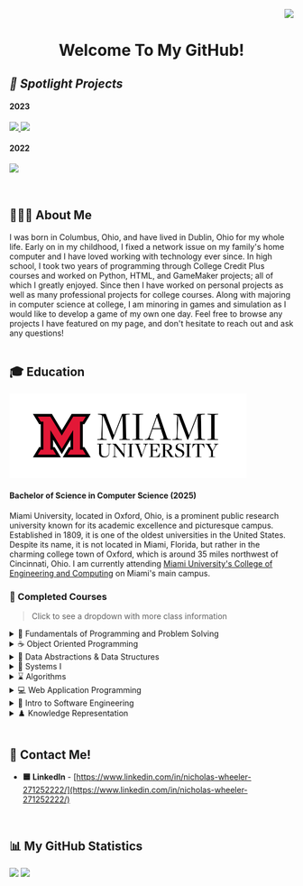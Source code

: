 <img align="RIGHT" src="https://komarev.com/ghpvc/?username=NicholasJWheeler&style=for-the-badge&label=  Profile Views  &color=blueviolet"/><br>
<h1 align="center"> Welcome To My GitHub!</h1>
<h2><i>🌟 Spotlight Projects </i></h2>
<p align="center">
  <h4>2023</h4>
	<a href="https://github.com/NicholasJWheeler/Recipedia">
	  <img src="https://github-readme-stats.vercel.app/api/pin/?username=NicholasJWheeler&repo=Recipedia&title_color=000000&icon_color=000000&hide_border=true&text_color=000000&border_radius=10&border_color=000000&show_owner=false&bg_color=20,AAFFD1,ABFF65" />
	</a>
  <a href="https://github.com/NicholasJWheeler/Stock-Ticker">
	  <img src="https://github-readme-stats.vercel.app/api/pin/?username=NicholasJWheeler&repo=Stock-Ticker&title_color=000000&icon_color=000000&hide_border=true&text_color=000000&border_radius=10&border_color=000000&show_owner=false&bg_color=28,DEDEDE,B8FFF3" />
	</a>
	<h4>2022</h4>
	<a href="https://github.com/NicholasJWheeler/MIBites">
	  <img src="https://github-readme-stats.vercel.app/api/pin/?username=NicholasJWheeler&repo=MIBites&title_color=000000&icon_color=000000&text_color=000000&hide_border=true&border_radius=10&border_color=000000&show_owner=false&bg_color=20,FF9181,ffa3be" />
	</a>
</p>
<br>

## 🙋🏼‍♂️ About Me
I was born in Columbus, Ohio, and have lived in Dublin, Ohio for my whole life. Early on in my childhood, I fixed a network issue on my family's home computer and I have loved working with technology ever since. In high school, I took two years of programming through College Credit Plus courses and worked on Python, HTML, and GameMaker projects; all of which I greatly enjoyed. Since then I have worked on personal projects as well as many professional projects for college courses. Along with majoring in computer science at college, I am minoring in games and simulation as I would like to develop a game of my own one day. Feel free to browse any projects I have featured on my page, and don't hesitate to reach out and ask any questions!
<br><br>

## 🎓 Education

<a href="https://www.miamioh.edu/cec/">
	<img src="https://github.com/NicholasJWheeler/NicholasJWheeler/blob/main/Images/miami-university-logo.png?raw=true" height="150" />
</a>
<h4> Bachelor of Science in Computer Science (2025)</h4>

Miami University, located in Oxford, Ohio, is a prominent public research university known for its academic excellence and picturesque campus. Established in 1809, it is one of the oldest universities in the United States. Despite its name, it is not located in Miami, Florida, but rather in the charming college town of Oxford, which is around 35 miles northwest of Cincinnati, Ohio. I am currently attending [Miami University's College of Engineering and Computing](https://www.miamioh.edu/cec/) on Miami's main campus.

### 📝 Completed Courses
> Click to see a dropdown with more class information

<details>
    <summary>🧩 Fundamentals of Programming and Problem Solving</summary>

 - [View the formal course description here.](https://www.miamioh.edu/cec/academics/departments/cse/academics/course-descriptions/cse-174/index.html)
 - Introductory programming course.
 - Developed low-level algorithms exclusively in the Java programming language
 - Utilized basic data structures in conjunction with control structures to solve common coding issues
</details>
<details>
    <summary>☕ Object Oriented Programming</summary>

 - [View the formal course description here.](https://www.miamioh.edu/cec/academics/departments/cse/academics/course-descriptions/cse-271/index.html)
 -  All coding was done in Java
 - This course built on the first Java course to teach advanced programming concepts such as recursion
 - Developed an understanding of OOP concepts (Inheritance, Polymorphism, Abstraction, Encapsulation)
</details>
<details>
    <summary>💽 Data Abstractions & Data Structures</summary>

 - [View the formal course description here.](https://www.miamioh.edu/cec/academics/departments/cse/academics/course-descriptions/cse-274/index.html)
</details>
<details>
    <summary>💾 Systems I</summary>
    
 - [View the formal course description here.](https://www.miamioh.edu/cec/academics/departments/cse/academics/course-descriptions/cse-278/index.html)
 - [View my final project here.](https://github.com/NicholasJWheeler/MIBites)
</details>
<details>
    <summary>⌛ Algorithms</summary>

 - [View the formal course description here.](https://www.miamioh.edu/cec/academics/departments/cse/academics/course-descriptions/cse-374/index.html)
</details>
<details>
    <summary>💻 Web Application Programming</summary>

 - [View the formal course description here.](https://www.miamioh.edu/cec/academics/departments/cse/academics/course-descriptions/cse-383/index.html)
 - [View my final project here.](https://github.com/NicholasJWheeler/Stock-Ticker)
</details>
<details>
    <summary>💼 Intro to Software Engineering</summary>

 - [View the formal course description here.](https://www.miamioh.edu/cec/academics/departments/cse/academics/course-descriptions/cse-201/index.html)
 - [View my final project here.](https://github.com/NicholasJWheeler/Recipedia)
</details>
<details>
    <summary>♟️ Knowledge Representation</summary>

 - [View a formal course description here.](https://miamioh-sa.terradotta.com/index.cfm?FuseAction=Programs.ViewProgramAngular&id=11908)
 - I took this course while on a faculty-led CSE study-abroad trip to the University of Calabria in Italy
 - This course utilized the declarative programming language DLV (Datalog with Disjunction) which was partially developed at the University of Calabria
 - Complex problems such as the Knight's Tour, Sudoku, Binario, and the 3-colorability problem were able to be easily solved utilizing DLV
 - Since DLV is based on Datalog, it produces answer sets as the result by following "rules" set in the code
</details>
<br>


## 🔗 Contact Me!
 - **🟦 LinkedIn** - [https://www.linkedin.com/in/nicholas-wheeler-271252222/](https://www.linkedin.com/in/nicholas-wheeler-271252222/)
<br>

## 📊 My GitHub Statistics

<p align="left">
<img src="https://github-readme-stats.vercel.app/api?username=NicholasJWheeler&hide=contribs&show_icons=true&title_color=FFFFFF&icon_color=FFFFFF&text_color=91bac7&border_radius=8&border_color=91bac7&bg_color=23272e&line_height=24&hide_rank=true" />
<img src="https://github-readme-stats.vercel.app/api/top-langs/?username=NicholasJWheeler&hide=php&title_color=FFFFFF&icon_color=FFF&text_color=91bac7&border_radius=8&border_color=91bac7&bg_color=23272e&langs_count=10&layout=compact" />
</p>



